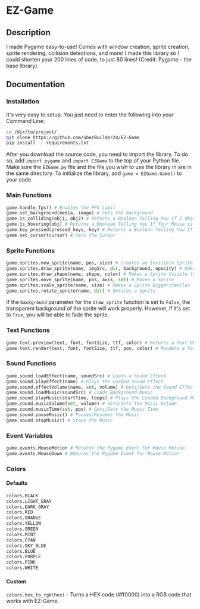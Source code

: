 # EZ-Game
## Description
I made Pygame easy-to-use! Comes with window creation, sprite creation, sprite rendering, collision detections, and more! I made this library so I could shorten your 200 lines of code, to just 80 lines! (Credit: Pygame - the base library).

## Documentation
### Installation
It's very easy to setup. You just need to enter the following into your Command Line:

```sh
cd /dir/to/project/
git clone https://github.com/uberBuilder24/EZ-Game
pip install -r requirements.txt
```

After you download the source code, you need to import the library. To do so, add `import pygame` and `import EZGame` to the top of your Python file. Make sure the `EZGame.py` file and the file you wish to use the library in are in the same directory. To initialize the library, add `game = EZGame.Game()` to your code.

### Main Functions
```py
game.handle_fps() # Enables the FPS Limit
game.set_background(media, image) # Sets the Background
game.is_colliding(obj1, obj2) # Returns a Boolean Telling You If 2 Objects are Colliding
game.is_hovering(obj) # Returns a Boolean Telling You If Your Mouse is Hovering Something
game.key_pressed(pressed_keys, key) # Returns a Boolean Telling You If a Key Was Pressed
game.set_cursor(cursor) # Sets the Cursor
```

### Sprite Functions
```py
game.sprites.new_sprite(name, pos, size) # Creates an Invisible Sprite
game.sprites.draw_sprite(name, imgSrc, dir, background, opacity) # Makes a Sprite Visible (Image Form)
game.sprites.draw_shape(name, shape, color) # Makes a Sprite Visible (Shape Form)
game.sprites.move_sprite(name, pos, axis, set) # Moves a Sprite
game.sprites.scale_sprite(name, size) # Makes a Sprite Bigger/Smaller
game.sprites.rotate_sprite(name, dir) # Rotates a Sprite
```

If the `background` parameter for the `draw_sprite` function is set to `False`, the transparent background of the sprite will work properly. However, if it's set to `True`, you will be able to fade the sprite.

### Text Functions
```py
game.text.preview(text, font, fontSize, ttf, color) # Returns a Text Object
game.text.render(text, font, fontSize, ttf, pos, color) # Renders a Text Object
```

### Sound Functions
```py
game.sound.loadEffect(name, soundSrc) # Loads a Sound Effect
game.sound.playEffect(name) # Plays the Loaded Sound Effect
game.sound.effectVolume(name, set, volume) # Gets/Sets the Sound Effect Volume
game.sound.loadMusic(soundSrc) # Loads Background Music
game.sound.playMusic(startTime, loops) # Plays the Loaded Background Music
game.sound.musicVolume(set, volume) # Gets/Sets the Music Volume
game.sound.musicTime(set, pos) # Gets/Sets the Music Time
game.sound.pauseMusic() # Pauses/Resumes the Music
game.sound.stopMusic() # Stops the Music
```

### Event Variables
```py
game.events.MouseMotion # Returns the Pygame Event for Mouse Motion
game.events.MouseDown # Returns the Pygame Event for Mouse Motion
```

### Colors
#### Defaults
```py
colors.BLACK
colors.LIGHT_GRAY
colors.DARK_GRAY
colors.RED
colors.ORANGE
colors.YELLOW
colors.GREEN
colors.MINT
colors.CYAN
colors.SKY_BLUE
colors.BLUE
colors.PURPLE
colors.PINK
colors.WHITE
```

#### Custom
`colors.hex_to_rgb(hex)` - Turns a HEX code (#ff0000) into a RGB code that works with EZ-Game.

